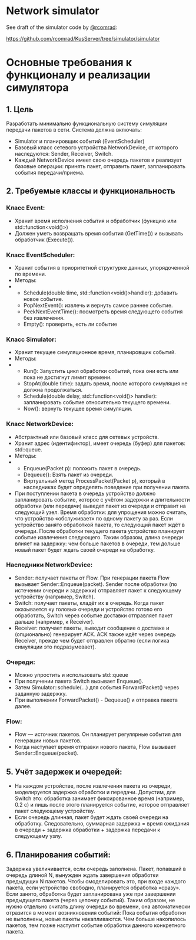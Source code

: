 # Network simulator

See draft of the simulator code by [@rcomrad](https://github.com/rcomrad):

https://github.com/rcomrad/KusServer/tree/simulator/simulator

# Основные требования к функционалу и реализации симулятора
## 1. Цель
Разработать минимально функциональную систему симуляции передачи пакетов в сети. Система должна включать:
* Simulator и планировщик событий (EventScheduler)
* Базовый класс сетевого устройства NetworkDevice, от которого наследуются: Sender, Receiver, Switch.
* Каждый NetworkDevice имеет свою очередь пакетов и реализует базовые операции: принять пакет, отправить пакет, запланировать события передачи/приема.
## 2. Требуемые классы и функциональность
### Класс Event:
* Хранит время исполнения события и обработчик (функцию или std::function<void()>)
* Должен уметь возвращать время события (GetTime()) и вызывать обработчик (Execute()).
### Класс EventScheduler:
* Хранит события в приоритетной структурке данных, упорядоченной по времени.
* Методы:
* * Schedule(double time, std::function<void()>handler): добавить новое событие.
  * PopNextEvent(): извлечь и вернуть самое раннее событие.
  * PeekNextEventTime(): посмотреть время следующего события без извлечения.
  * Empty(): проверить, есть ли событие
### Класс Simulator:
* Хранит текущее симуляционное время, планировщик событий.
* Методы:
* * Run(): Запустить цикл обработки событий, пока они есть или пока не достигнут лимит времени.
  * StopAt(double time): задать время, после которого симуляция не должна продолжаться.
  * Schedule(double delay, std::function<void()> handler): запланировать событие относительно текущего времени.
  * Now(): вернуть текущее время симуляции.
### Класс NetworkDevice:
* Абстрактный или базовый класс для сетевых устройств.
* Хранит адрес (идентификтор), имеет очередь (буфер) для пакетов: std::queue<Packet>.
* Методы:
* * Enqueue(Packet p): положить пакет в очередь.
  * Dequeue(): Взять пакет из очереди.
  * Виртуальный метод ProcessPacket(Packet p), который в наследниках будет определять поведение при получении пакета.
* При поступлении пакета в очередь устройство должно запланировать событие, которое с учётом задержки и длительности обработки (или передачи) выведет пакет из очереди и отправит на следующий узел.
Время обработки: для упрощения можно считать, что устройство «обслуживает» по одному пакету за раз. Если устройство занято обработкой пакета, то следующий пакет ждёт в очереди. После обработки текущего пакета устройство планирует событие извлечения следующего.
Таким образом, длина очереди влияет на задержку: чем больше пакетов в очереди, тем дольше новый пакет будет ждать своей очереди на обработку.
###  Наследники NetworkDevice:
* Sender: получает пакеты от Flow. При генерации пакета Flow вызывает Sender::Enqueue(packet). Sender после обработки (по истечении очереди и задержки) отправляет пакет к следующему устройству (например, Switch).
* Switch: получает пакеты, кладёт их в очередь. Когда пакет оказывается «у головы» очереди и устройство готово его обработать, Switch через событие доставки отправляет пакет дальше (например, к Receiver).
* Receiver: получает пакеты, выводит сообщение о доставке и (опционально) генерирует ACK. ACK также идёт через очередь Receiver, прежде чем будет отправлен обратно (если логика симуляции это подразумевает).
### Очереди:
* Можно упростить и использовать std::queue<Packet>
* При получении пакета Switch вызывает Enqueue().
* Затем Simulator::schedule(...) для события ForwardPacket() через заданную задержку.
* При выполнении ForwardPacket() - Dequeue() и отправка пакета далее.
### Flow:
* Flow — источник пакетов. Он планирует регулярные события для генерации новых пакетов.
* Когда наступает время отправки нового пакета, Flow вызывает Sender::Enqueue(packet).
## 5. Учёт задержек и очередей:
* На каждом устройстве, после извлечения пакета из очереди, моделируется задержка обработки и передачи. Допустим, для Switch это: обработка занимает фиксированное время (например, 0.2 c) и лишь после этого планируется событие, которое отправляет пакет следующему устройству.
* Если очередь длинная, пакет будет ждать своей очереди на обработку. Следовательно, суммарная задержка = время ожидания в очереди + задержка обработки + задержка передачи к следующему узлу.
## 6. Планирования событий:
Задержка увеличивается, если очередь заполнена. Пакет, попавший в очередь длиной N, вынужден ждать завершения обработки предыдущих N пакетов.
Чтобы смоделировать это, при входе каждого пакета, если устройство свободно, планируется обработка «сразу». Если занято, обработка будет запланирована уже при завершении предыдущего пакета (через цепочку событий).
Таким образом, не нужно отдельно считать длину очереди во времени, она автоматически отразится в момент возникновения событий:
Пока события обработки не выполнены, новые пакеты накапливаются.
Чем больше накопилось пакетов, тем позже наступит событие обработки данного конкретного пакета.
